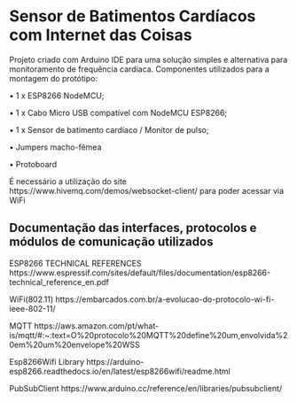 <h1>Sensor de Batimentos Cardíacos com Internet das Coisas</h1>
Projeto criado com Arduino IDE para uma solução simples e alternativa para monitoramento de frequência cardíaca.
Componentes utilizados para a montagem do protótipo:
<p> •	1 x ESP8266 NodeMCU; </p>
<p> •	1 x Cabo Micro USB compatível com NodeMCU ESP8266; </p>
<p> •	1 x Sensor de batimento cardíaco / Monitor de pulso; </p>
<p> •	Jumpers macho-fêmea </p>
<p> • Protoboard </p>

<p>É necessário a utilização do site https://www.hivemq.com/demos/websocket-client/ para poder acessar via WiFi </p>

<h2> Documentação das interfaces, protocolos e módulos de comunicação utilizados </h2>
<p> ESP8266 TECHNICAL REFERENCES https://www.espressif.com/sites/default/files/documentation/esp8266-technical_reference_en.pdf </p>
<p> WiFi(802.11) https://embarcados.com.br/a-evolucao-do-protocolo-wi-fi-ieee-802-11/ </p>
<p> MQTT https://aws.amazon.com/pt/what-is/mqtt/#:~:text=O%20protocolo%20MQTT%20define%20um,envolvida%20em%20um%20envelope%20WSS </p>
<p>Esp8266Wifi Library https://arduino-esp8266.readthedocs.io/en/latest/esp8266wifi/readme.html </p>
<p>PubSubClient https://www.arduino.cc/reference/en/libraries/pubsubclient/ </p>
